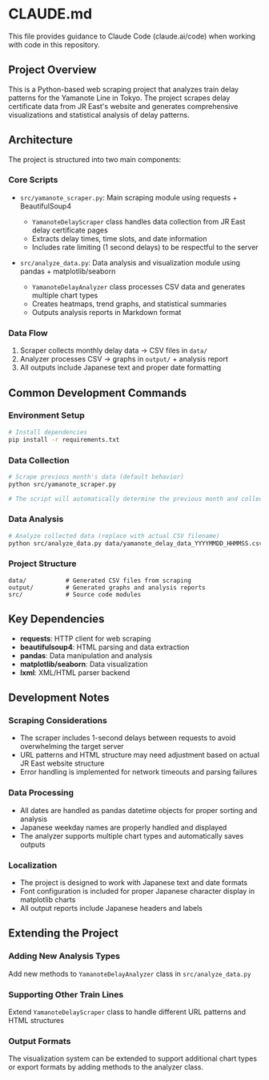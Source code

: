 # CLAUDE.md

This file provides guidance to Claude Code (claude.ai/code) when working with code in this repository.

## Project Overview

This is a Python-based web scraping project that analyzes train delay patterns for the Yamanote Line in Tokyo. The project scrapes delay certificate data from JR East's website and generates comprehensive visualizations and statistical analysis of delay patterns.

## Architecture

The project is structured into two main components:

### Core Scripts
- `src/yamanote_scraper.py`: Main scraping module using requests + BeautifulSoup4
  - `YamanoteDelayScraper` class handles data collection from JR East delay certificate pages
  - Extracts delay times, time slots, and date information
  - Includes rate limiting (1 second delays) to be respectful to the server
  
- `src/analyze_data.py`: Data analysis and visualization module using pandas + matplotlib/seaborn
  - `YamanoteDelayAnalyzer` class processes CSV data and generates multiple chart types
  - Creates heatmaps, trend graphs, and statistical summaries
  - Outputs analysis reports in Markdown format

### Data Flow
1. Scraper collects monthly delay data → CSV files in `data/`
2. Analyzer processes CSV → graphs in `output/` + analysis report
3. All outputs include Japanese text and proper date formatting

## Common Development Commands

### Environment Setup
```bash
# Install dependencies
pip install -r requirements.txt
```

### Data Collection
```bash
# Scrape previous month's data (default behavior)
python src/yamanote_scraper.py

# The script will automatically determine the previous month and collect data
```

### Data Analysis
```bash
# Analyze collected data (replace with actual CSV filename)
python src/analyze_data.py data/yamanote_delay_data_YYYYMMDD_HHMMSS.csv
```

### Project Structure
```
data/           # Generated CSV files from scraping
output/         # Generated graphs and analysis reports
src/            # Source code modules
```

## Key Dependencies

- **requests**: HTTP client for web scraping
- **beautifulsoup4**: HTML parsing and data extraction
- **pandas**: Data manipulation and analysis
- **matplotlib/seaborn**: Data visualization
- **lxml**: XML/HTML parser backend

## Development Notes

### Scraping Considerations
- The scraper includes 1-second delays between requests to avoid overwhelming the target server
- URL patterns and HTML structure may need adjustment based on actual JR East website structure
- Error handling is implemented for network timeouts and parsing failures

### Data Processing
- All dates are handled as pandas datetime objects for proper sorting and analysis
- Japanese weekday names are properly handled and displayed
- The analyzer supports multiple chart types and automatically saves outputs

### Localization
- The project is designed to work with Japanese text and date formats
- Font configuration is included for proper Japanese character display in matplotlib charts
- All output reports include Japanese headers and labels

## Extending the Project

### Adding New Analysis Types
Add new methods to `YamanoteDelayAnalyzer` class in `src/analyze_data.py`

### Supporting Other Train Lines
Extend `YamanoteDelayScraper` class to handle different URL patterns and HTML structures

### Output Formats
The visualization system can be extended to support additional chart types or export formats by adding methods to the analyzer class.